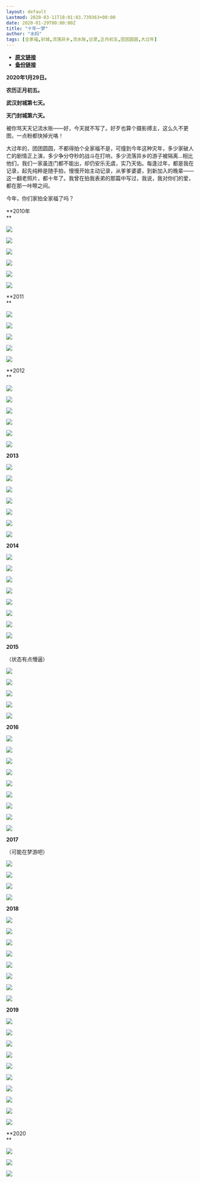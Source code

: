 ```yaml
---
layout: default
Lastmod: 2020-03-11T18:01:03.739363+00:00
date: 2020-01-29T00:00:00Z
title: "十年一梦"
author: "水妈"
tags: [全家福,封城,流落异乡,流水账,记录,正月初五,团团圆圆,大过年]
---
```


* [**原文链接**](https://mp.weixin.qq.com/s/AH9yLL17EVP9NsKLTgCkWg)
* [**备份链接**](http://archive.ph/mLcDX)


**2020年1月29日。**

**农历正月初五。**

**武汉封城第七天。**

**天门封城第六天。**

被你骂天天记流水账——好，今天就不写了。好歹也算个摄影搏主，这么久不更图，一点粉都快掉光咯！

大过年的，团团圆圆，不都得拍个全家福不是，可撞到今年这种灾年，多少家破人亡的剧情正上演，多少争分夺秒的战斗在打响，多少流落异乡的游子被隔离...相比他们，我们一家虽连门都不能出，却仍安乐无虞，实乃天佑。每逢过年，都是我在记录，起先纯粹是随手拍，慢慢开始主动记录，从爹爹婆婆，到新加入的晚辈——这一翻老照片，都十年了。我曾在拍我表弟的那篇中写过，我说，我对你们的爱，都在那一咔嚓之间。

今年，你们家拍全家福了吗？

**2010年  
**

![](/images/post/b24cf206485a4e5c276bdf2f49d1a894.jpg)

![](/images/post/642f293eb876a90eb62c5fdbb5da1202.jpg)

![](/images/post/8443ca2e77db734b9a5be439aa08c9c9.jpg)

![](/images/post/8810f46d1ee456859fce45a9b13f24fc.jpg)

![](/images/post/e0b6cb40fd50dfe1ee60ec32495ad382.jpg)

![](/images/post/11f3f9d8ea22bbdcbc3f59cc69e1d9b2.jpg)

**2011  
**

![](/images/post/d98483a24a86769a98a97781fe729dd4.jpg)

![](/images/post/9c7b4c7ab660f157442ef9cc9bca722e.jpg)

![](/images/post/ea2bfc8a703f7946c4a8f4391a097bd2.jpg)

![](/images/post/dda333b5e2c92846b647c238832eea96.jpg)

![](/images/post/2ff69bd3e6c0beaa4d64d2176a3074f5.jpg)

**2012  
**

![](/images/post/63b3a22f198b924521277cb59ee15ae2.jpg)

![](/images/post/5c38d8ca778fea8e959825e240dda030.jpg)

![](/images/post/d3cbea1dbbfcce69a0b6d9ee4bd0a56b.jpg)

![](/images/post/66e5d9fd02781879e69c0c4704905a12.jpg)

![](/images/post/cf393c7008d262a3c1f22070d5ec74d5.jpg)

![](/images/post/399b38fc4bc6eb175d3b8670990350ea.jpg)

**2013**  

![](/images/post/989060f900d91091523d9833507a1cd7.jpg)

![](/images/post/ae0ab3cabc0a53c2cec55dc18ae09bcb.jpg)

![](/images/post/d38c9756d827e899f24aaf00ad23219b.jpg)

![](/images/post/7fab1a569eadc8f7d494efaccc0db586.jpg)

![](/images/post/94fc3adc1172b1ef2e6e2daa6df8cbe1.jpg)

![](/images/post/b13dbe5de71d8b887b6064399d9dc3df.jpg)

![](/images/post/be4fd0ed0cb2821f9d65c9708d92d375.jpg)

**2014**  

![](/images/post/79fc865d5ebc9bc9cab1285e3087def4.jpg)

![](/images/post/4373f907abeac2ad731a897a4534b4ed.jpg)

![](/images/post/1a06210a6ed7b354498578aacf46fc42.jpg)

![](/images/post/35f42a6ba3a89b4527b745c1430ede4a.jpg)

![](/images/post/0e75dfc20783652452156fe477767106.jpg)

![](/images/post/f58c0da108308b5af5d6b29a7bce00ab.jpg)

![](/images/post/c3ef98706be8d29cd3fee93b9e130658.jpg)

![](/images/post/edd4988722fb5d8fb718e2280720daf7.jpg)

**2015**

（状态有点懵逼）

![](/images/post/b575fcd711d7dee76402f3d2c893296f.jpg)

![](/images/post/e30f29b1fa65241319273db85ca12ca6.jpg)

![](/images/post/a7bccb96ea94aacae908b08f5353e492.jpg)

![](/images/post/365c0ed003ccd31b8c3f9b66910228f6.jpg)

![](/images/post/f5822ba416deeddc7aeb2290d58a9981.jpg)

  
**2016**  

![](/images/post/58e9e5adb1674651e1f1cb092b0804da.jpg)

![](/images/post/00a8a45b759c51991b3adb8cdf0ac5fc.jpg)

![](/images/post/224533674d2835bb91ab8a726d833a17.jpg)

![](/images/post/4d7b773dc926e75e790c1e92fba5c5c1.jpg)

![](/images/post/99dede451415265ed5b7320cc041f82e.jpg)

![](/images/post/caf9a35e8e543983c2106160cefd9455.jpg)

![](/images/post/f0a48dd05e6ab5eb2b28b149c1ae7cd6.jpg)

![](/images/post/96b696dbd92f47a3d2b23145820c09f5.jpg)

![](/images/post/c6ec37ee4ec3c735f70fef1fd445a058.jpg)

**2017**  

（可能在梦游吧）

![](/images/post/43a22c1fa8596ab97385d0bdaed20176.jpg)

![](/images/post/f8b765d233b0ed633b8218dbd5534cc3.jpg)

![](/images/post/563df53ac886750e0f40a858ca579228.jpg)

![](/images/post/9447dd5131daa714540cbcafaf869536.jpg)

**2018**  

![](/images/post/30ef25d02ccec55fd59327c3fa3d0bd0.jpg)

![](/images/post/344db4705db813fd7ee145439029d53b.jpg)

![](/images/post/2aa3100be5216253c80f08028f79305b.jpg)

![](/images/post/636d0a40f6ffb234966daa1dc9dbdf02.jpg)

![](/images/post/4b3e08f5478f6f98980f1e193f7a37a3.jpg)

![](/images/post/36826b510850536ac30a68cbb47a6fea.jpg)

![](/images/post/cae65b4bd40384735b94dd2c097d2c52.jpg)

![](/images/post/7621f9aad5229aa08a1eba87fd3b95fc.jpg)

**2019**

![](/images/post/3556023927e7e2ef985d4cfb41ac4a53.jpg)

  

  

![](/images/post/ef11c08fb66de6b45d7548e71f8d445d.jpg)

  

  

![](/images/post/f67a813915afa3765b0aa26ffb428985.jpg)

  

  

![](/images/post/cdcf0e51c5568be65c80df9143e5d76e.jpg)

  

  

![](/images/post/d15ab18d4c49d7439a82d63af837ca16.jpg)

  

  

![](/images/post/352704dde7c1fff461fe39c5551694d7.jpg)

  

  

![](/images/post/623969b3550a5e8081d81176942cff23.jpg)

  

  

![](/images/post/3684d0665a1e085f4c471b9a1c0ebb70.jpg)

  

  

![](/images/post/09344b96a51ec4bc26d7eb9cbe319d0f.jpg)

  

  

![](/images/post/4726470352fc517ca131dd3edd4a2601.jpg)

  

  
  

  

**2020  
**

  

![](/images/post/16be188ed61357f30c40990d919f3eda.jpg)

  

  

  

  

![](/images/post/9daf4590a421c18bd45a6af2f037ad73.jpg)

  

![](/images/post/3c010066f574bffaa86f402a6dbd0d77.jpg)

